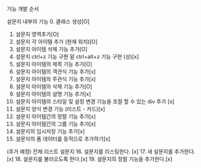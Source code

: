 기능 개발 순서

설문지 내부의 기능
0. 클래스 생성[O]
1. 설문지 영역추가[O]
2. 설문지 각 아이템 추가 (현재 워치)[O]
3. 설문지 아이템 삭제 기능 추가[O]
4. 설문지 ctrl+z 기능 구현 밑 ctrl+alt+z 기능 구현 (상)[x]
5. 설문지 아이템의 제목 기능 추가[O]
6. 설문지 아이템의 객관식 기능 추가[x]
7. 설문지 아이템의 주관식 기능 추가[x]
8. 설문지 아이템의 삭제 기능 추가[O]
9. 설문지 아이템의 설명 기능 추가[x]
10. 설문지 아이템의 스타일 및 설정 변경 기능을 조절 할 수 있는 div 추가 [x]
11. 설문지 양식 변경 기능 (리스트 - 카드)[x]
12. 설문지 아이템간의 정렬 기능 추가[x]
13. 설문지 아이템간의 그룹 기능 추가[x]
14. 설문지의 임시저장 기능 추가[x]
15. 설문지의 폼 데이터를 동적으로 추가하기[x]

(추가 예정)
전체 리스트 설문지
16. 설문지를 리스팅한다. [x]
17. 새 설문지를 추가한다.[x]
18. 설문지를 불러오도록 한다.[x]
19. 설문지의 정렬 기능을 추가한다.[x]


